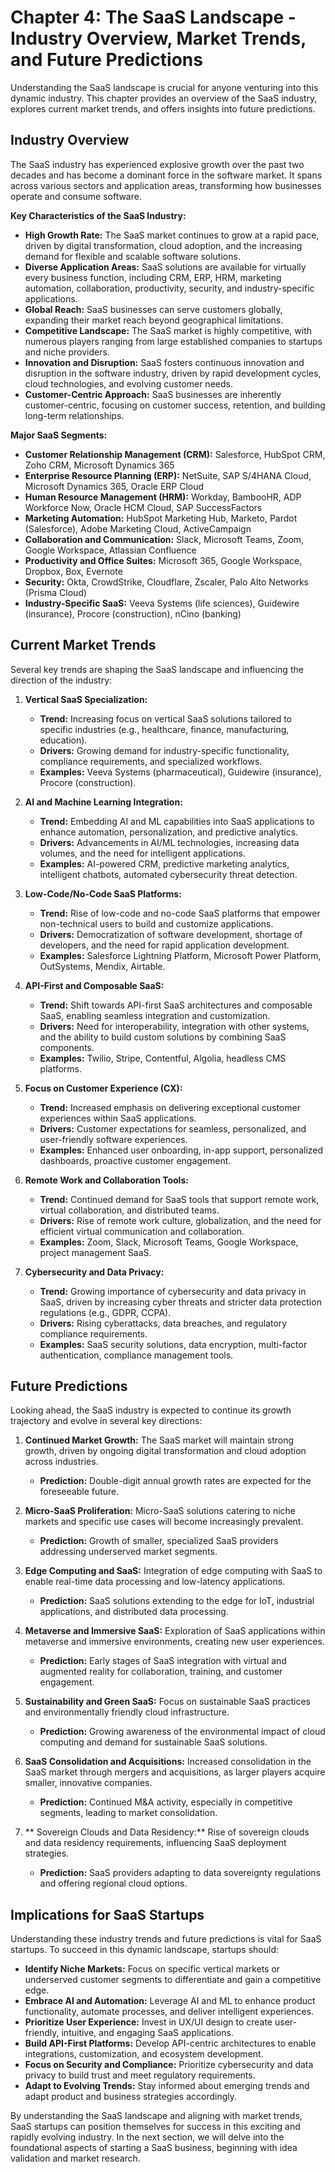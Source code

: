 # Chapter 4: The SaaS Landscape - Industry Overview, Market Trends, and Future Predictions

Understanding the SaaS landscape is crucial for anyone venturing into this dynamic industry. This chapter provides an overview of the SaaS industry, explores current market trends, and offers insights into future predictions.

## Industry Overview

The SaaS industry has experienced explosive growth over the past two decades and has become a dominant force in the software market. It spans across various sectors and application areas, transforming how businesses operate and consume software.

**Key Characteristics of the SaaS Industry:**

*   **High Growth Rate:** The SaaS market continues to grow at a rapid pace, driven by digital transformation, cloud adoption, and the increasing demand for flexible and scalable software solutions.
*   **Diverse Application Areas:** SaaS solutions are available for virtually every business function, including CRM, ERP, HRM, marketing automation, collaboration, productivity, security, and industry-specific applications.
*   **Global Reach:** SaaS businesses can serve customers globally, expanding their market reach beyond geographical limitations.
*   **Competitive Landscape:** The SaaS market is highly competitive, with numerous players ranging from large established companies to startups and niche providers.
*   **Innovation and Disruption:** SaaS fosters continuous innovation and disruption in the software industry, driven by rapid development cycles, cloud technologies, and evolving customer needs.
*   **Customer-Centric Approach:** SaaS businesses are inherently customer-centric, focusing on customer success, retention, and building long-term relationships.

**Major SaaS Segments:**

*   **Customer Relationship Management (CRM):** Salesforce, HubSpot CRM, Zoho CRM, Microsoft Dynamics 365
*   **Enterprise Resource Planning (ERP):** NetSuite, SAP S/4HANA Cloud, Microsoft Dynamics 365, Oracle ERP Cloud
*   **Human Resource Management (HRM):** Workday, BambooHR, ADP Workforce Now, Oracle HCM Cloud, SAP SuccessFactors
*   **Marketing Automation:** HubSpot Marketing Hub, Marketo, Pardot (Salesforce), Adobe Marketing Cloud, ActiveCampaign
*   **Collaboration and Communication:** Slack, Microsoft Teams, Zoom, Google Workspace, Atlassian Confluence
*   **Productivity and Office Suites:** Microsoft 365, Google Workspace, Dropbox, Box, Evernote
*   **Security:** Okta, CrowdStrike, Cloudflare, Zscaler, Palo Alto Networks (Prisma Cloud)
*   **Industry-Specific SaaS:** Veeva Systems (life sciences), Guidewire (insurance), Procore (construction), nCino (banking)

## Current Market Trends

Several key trends are shaping the SaaS landscape and influencing the direction of the industry:

1.  **Vertical SaaS Specialization:**
    *   **Trend:** Increasing focus on vertical SaaS solutions tailored to specific industries (e.g., healthcare, finance, manufacturing, education).
    *   **Drivers:** Growing demand for industry-specific functionality, compliance requirements, and specialized workflows.
    *   **Examples:** Veeva Systems (pharmaceutical), Guidewire (insurance), Procore (construction).

2.  **AI and Machine Learning Integration:**
    *   **Trend:** Embedding AI and ML capabilities into SaaS applications to enhance automation, personalization, and predictive analytics.
    *   **Drivers:** Advancements in AI/ML technologies, increasing data volumes, and the need for intelligent applications.
    *   **Examples:** AI-powered CRM, predictive marketing analytics, intelligent chatbots, automated cybersecurity threat detection.

3.  **Low-Code/No-Code SaaS Platforms:**
    *   **Trend:** Rise of low-code and no-code SaaS platforms that empower non-technical users to build and customize applications.
    *   **Drivers:** Democratization of software development, shortage of developers, and the need for rapid application development.
    *   **Examples:** Salesforce Lightning Platform, Microsoft Power Platform, OutSystems, Mendix, Airtable.

4.  **API-First and Composable SaaS:**
    *   **Trend:** Shift towards API-first SaaS architectures and composable SaaS, enabling seamless integration and customization.
    *   **Drivers:** Need for interoperability, integration with other systems, and the ability to build custom solutions by combining SaaS components.
    *   **Examples:** Twilio, Stripe, Contentful, Algolia, headless CMS platforms.

5.  **Focus on Customer Experience (CX):**
    *   **Trend:** Increased emphasis on delivering exceptional customer experiences within SaaS applications.
    *   **Drivers:** Customer expectations for seamless, personalized, and user-friendly software experiences.
    *   **Examples:** Enhanced user onboarding, in-app support, personalized dashboards, proactive customer engagement.

6.  **Remote Work and Collaboration Tools:**
    *   **Trend:** Continued demand for SaaS tools that support remote work, virtual collaboration, and distributed teams.
    *   **Drivers:** Rise of remote work culture, globalization, and the need for efficient virtual communication and collaboration.
    *   **Examples:** Zoom, Slack, Microsoft Teams, Google Workspace, project management SaaS.

7.  **Cybersecurity and Data Privacy:**
    *   **Trend:** Growing importance of cybersecurity and data privacy in SaaS, driven by increasing cyber threats and stricter data protection regulations (e.g., GDPR, CCPA).
    *   **Drivers:** Rising cyberattacks, data breaches, and regulatory compliance requirements.
    *   **Examples:** SaaS security solutions, data encryption, multi-factor authentication, compliance management tools.

## Future Predictions

Looking ahead, the SaaS industry is expected to continue its growth trajectory and evolve in several key directions:

1.  **Continued Market Growth:** The SaaS market will maintain strong growth, driven by ongoing digital transformation and cloud adoption across industries.
    *   **Prediction:** Double-digit annual growth rates are expected for the foreseeable future.

2.  **Micro-SaaS Proliferation:** Micro-SaaS solutions catering to niche markets and specific use cases will become increasingly prevalent.
    *   **Prediction:** Growth of smaller, specialized SaaS providers addressing underserved market segments.

3.  **Edge Computing and SaaS:** Integration of edge computing with SaaS to enable real-time data processing and low-latency applications.
    *   **Prediction:** SaaS solutions extending to the edge for IoT, industrial applications, and distributed data processing.

4.  **Metaverse and Immersive SaaS:** Exploration of SaaS applications within metaverse and immersive environments, creating new user experiences.
    *   **Prediction:** Early stages of SaaS integration with virtual and augmented reality for collaboration, training, and customer engagement.

5.  **Sustainability and Green SaaS:** Focus on sustainable SaaS practices and environmentally friendly cloud infrastructure.
    *   **Prediction:** Growing awareness of the environmental impact of cloud computing and demand for sustainable SaaS solutions.

6.  **SaaS Consolidation and Acquisitions:** Increased consolidation in the SaaS market through mergers and acquisitions, as larger players acquire smaller, innovative companies.
    *   **Prediction:** Continued M&A activity, especially in competitive segments, leading to market consolidation.

7.  ** Sovereign Clouds and Data Residency:** Rise of sovereign clouds and data residency requirements, influencing SaaS deployment strategies.
    *   **Prediction:** SaaS providers adapting to data sovereignty regulations and offering regional cloud options.

## Implications for SaaS Startups

Understanding these industry trends and future predictions is vital for SaaS startups. To succeed in this dynamic landscape, startups should:

*   **Identify Niche Markets:** Focus on specific vertical markets or underserved customer segments to differentiate and gain a competitive edge.
*   **Embrace AI and Automation:** Leverage AI and ML to enhance product functionality, automate processes, and deliver intelligent experiences.
*   **Prioritize User Experience:** Invest in UX/UI design to create user-friendly, intuitive, and engaging SaaS applications.
*   **Build API-First Platforms:** Develop API-centric architectures to enable integrations, customization, and ecosystem development.
*   **Focus on Security and Compliance:** Prioritize cybersecurity and data privacy to build trust and meet regulatory requirements.
*   **Adapt to Evolving Trends:** Stay informed about emerging trends and adapt product and business strategies accordingly.

By understanding the SaaS landscape and aligning with market trends, SaaS startups can position themselves for success in this exciting and rapidly evolving industry. In the next section, we will delve into the foundational aspects of starting a SaaS business, beginning with idea validation and market research.
